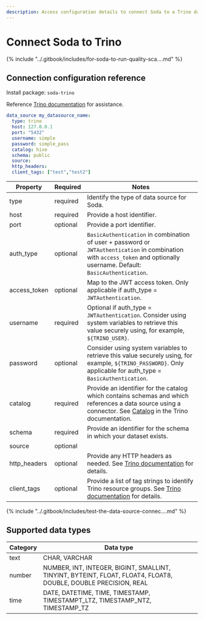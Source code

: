 ```yaml
---
description: Access configuration details to connect Soda to a Trino data source.
---
```


# Connect Soda to Trino

{% include "../.gitbook/includes/for-soda-to-run-quality-sca....md" %}

## Connection configuration reference

Install package: `soda-trino`

Reference [Trino documentation](https://trino.io/docs/current/overview/concepts.html) for assistance.

```yaml
data_source my_datasource_name:
  type: trino
  host: 127.0.0.1
  port: "5432"
  username: simple
  password: simple_pass
  catalog: hive
  schema: public
  source: 
  http_headers: 
  client_tags: ["test","test2"]
```

| Property      | Required | Notes                                                                                                                                                                                                                      |
| ------------- | -------- | -------------------------------------------------------------------------------------------------------------------------------------------------------------------------------------------------------------------------- |
| type          | required | Identify the type of data source for Soda.                                                                                                                                                                                 |
| host          | required | Provide a host identifier.                                                                                                                                                                                                 |
| port          | optional | Provide a port identifier.                                                                                                                                                                                                 |
| auth\_type    | optional | `BasicAuthentication` in combination of user + password or `JWTAuthentication` in combination with `access_token` and optionally username. Default: `BasicAuthentication`.                                                 |
| access\_token | optional | Map to the JWT access token. Only applicable if auth\_type = `JWTAuthentication`.                                                                                                                                          |
| username      | required | Optional if auth\_type = `JWTAuthentication`. Consider using system variables to retrieve this value securely using, for example, `${TRINO_USER}`.                                                                         |
| password      | optional | Consider using system variables to retrieve this value securely using, for example, `${TRINO_PASSWORD}`. Only applicable for auth\_type = `BasicAuthentication`.                                                           |
| catalog       | required | Provide an identifier for the catalog which contains schemas and which references a data source using a connector. See [Catalog](https://trino.io/docs/current/overview/concepts.html#catalog) in the Trino documentation. |
| schema        | required | Provide an identifier for the schema in which your dataset exists.                                                                                                                                                         |
| source        | optional |                                                                                                                                                                                                                            |
| http\_headers | optional | Provide any HTTP headers as needed. See [Trino documentation](https://trino.io/docs/current/develop/client-protocol.html#client-request-headers) for details.                                                              |
| client\_tags  | optional | Provide a list of tag strings to identify Trino resource groups. See [Trino documentation](https://trino.io/docs/current/develop/client-protocol.html#client-request-headers) for details.                                 |

{% include "../.gitbook/includes/test-the-data-source-connec....md" %}

## Supported data types

| Category | Data type                                                                                                       |
| -------- | --------------------------------------------------------------------------------------------------------------- |
| text     | CHAR, VARCHAR                                                                                                   |
| number   | NUMBER, INT, INTEGER, BIGINT, SMALLINT, TINYINT, BYTEINT, FLOAT, FLOAT4, FLOAT8, DOUBLE, DOUBLE PRECISION, REAL |
| time     | DATE, DATETIME, TIME, TIMESTAMP, TIMESTAMPT\_LTZ, TIMESTAMP\_NTZ, TIMESTAMP\_TZ                                 |
